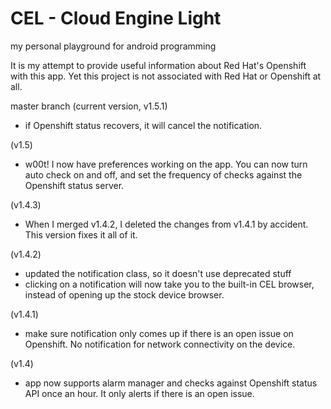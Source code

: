 CEL - Cloud Engine Light
===
my personal playground for android programming

It is my attempt to provide useful information about Red Hat's Openshift with this app. Yet this  project is not associated with Red Hat or
Openshift at all.

master branch (current version, v1.5.1)
- if Openshift status recovers, it will cancel the notification.

(v1.5)
- w00t! I now have preferences working on the app. You can now turn auto check on and off, and set the frequency of checks against the Openshift status server.

(v1.4.3)
- When I merged v1.4.2, I deleted the changes from v1.4.1 by accident. This version fixes it all of it.

(v1.4.2)
- updated the notification class, so it doesn't use deprecated stuff
- clicking on a notification will now take you to the built-in CEL browser, instead of opening up the stock device browser.

(v1.4.1)
- make sure notification only comes up if there is an open issue on Openshift. No notification for network connectivity on the device.

(v1.4)
- app now supports alarm manager and checks against Openshift status API once an hour. It only alerts if there is an open issue.
